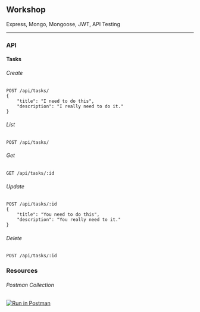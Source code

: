 ## Workshop

Express, Mongo, Mongoose, JWT, API Testing

---

### API
#### Tasks
###### Create
```
POST /api/tasks/
{
    "title": "I need to do this",
    "description": "I really need to do it."
}
```

###### List
```
POST /api/tasks/
```

###### Get
```
GET /api/tasks/:id
```

###### Update
```
POST /api/tasks/:id
{
    "title": "You need to do this",
    "description": "You really need to it."
}

```
###### Delete
```
POST /api/tasks/:id
```

### Resources
###### Postman Collection
[![Run in Postman](https://run.pstmn.io/button.svg)](https://app.getpostman.com/run-collection/9675987bb6d61d944574#?env%5BWorkshop%5D=W3sidHlwZSI6InRleHQiLCJlbmFibGVkIjp0cnVlLCJrZXkiOiJ1cmwiLCJ2YWx1ZSI6IjAuMC4wLjA6ODAwMCIsImRlc2NyaXB0aW9uIjoiIn1d)
